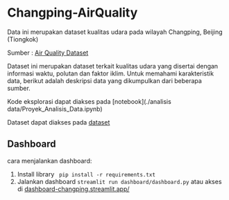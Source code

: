 # Changping-AirQuality
Data ini merupakan dataset kualitas udara pada wilayah Changping, Beijing (Tiongkok)

Sumber : [Air Quality Dataset](https://github.com/marceloreis/HTI/tree/master/PRSA_Data_20130301-20170228)

Dataset ini merupakan dataset terkait kualitas udara yang disertai dengan informasi waktu, polutan dan faktor iklim. Untuk memahami karakteristik data, berikut adalah deskripsi data yang 
dikumpulkan dari beberapa sumber.

Kode eksplorasi dapat diakses pada [notebook](./analisis data/Proyek_Analisis_Data.ipynb)

Dataset dapat diakses pada [dataset](https://github.com/WiseStar282/Changping-AirQuality/blob/main/Air%20Quality%20Data_Changping.csv)

## Dashboard
cara menjalankan dashboard:
1. Install library
``` pip install -r requirements.txt```
2. Jalankan dashboard ```streamlit run dashboard/dashboard.py``` atau akses di [dashboard-changping.streamlit.app/](https://dashboard-changping.streamlit.app/)

